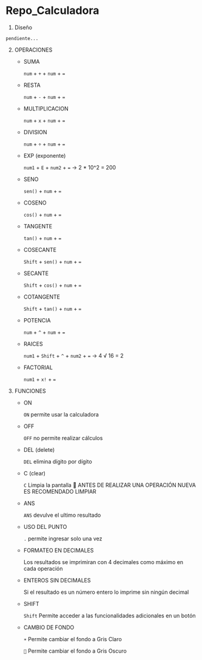 # Repo_Calculadora
1.	 Diseño

    pendiente...

2. OPERACIONES 
    -	SUMA
  
         `num` + `+` + `num` + `=`
    
    -	RESTA
  
        `num` + `-` + `num` + `=`
      
    -	MULTIPLICACION
     
        `num` + `x` + `num` + `=`
      
    -	DIVISION
    
        `num` + `÷` + `num` + `=`
      
    -	EXP (exponente)
    
        `num1` + `E` + `num2` + `=` -> 2 * 10^2 = 200

    -	SENO 

        `sen()` + `num` + `=`  

    -	COSENO 

        `cos()` + `num` + `=`  
        
    -	TANGENTE 

        `tan()` + `num` + `=`  

    -	COSECANTE 

        `Shift` + `sen()` + `num` + `=`  

    -	SECANTE 

        `Shift` + `cos()` + `num` + `=`  
        
    -	COTANGENTE 

        `Shift` + `tan()` + `num` + `=` 
      
    -	POTENCIA 

        `num` + `^` + `num` + `=` 

    -	RAICES 

        `num1` + `Shift` + `^` + `num2` + `=` -> 4 √ 16 = 2

    -	FACTORIAL 

        `num1` + `x!` + `=`
      
3.	FUNCIONES
    -	ON 

        `ON` permite usar la calculadora

    -	OFF 

        `OFF` no permite realizar cálculos

    -	DEL (delete)
    
        `DEL` elimina dígito por dígito
      
    -	C (clear)
    
        `C` Limpia la pantalla 🔴 ANTES DE REALIZAR UNA OPERACIÓN NUEVA ES RECOMENDADO LIMPIAR
        
    -	ANS
    
        `ANS` devulve el ultimo resultado
    
    -	USO DEL PUNTO 

         `.` permite ingresar solo una vez 

    -	FORMATEO EN DECIMALES

        Los resultados se imprimiran con 4 decimales como máximo en cada operación 

    -	ENTEROS SIN DECIMALES

        Si el resultado es un número entero lo imprime sin ningún decimal

    -	SHIFT
    
        `Shift` Permite acceder a las funcionalidades adicionales en un botón

    -	CAMBIO DE FONDO
    
        `☀️` Permite cambiar el fondo a Gris Claro
        
        `🌙` Permite cambiar el fondo a Gris Oscuro


    


      









  
  
